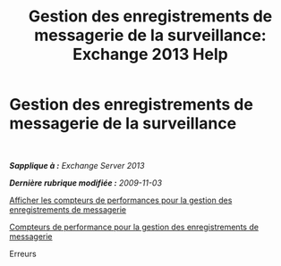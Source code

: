 ﻿---
title: 'Gestion des enregistrements de messagerie de la surveillance: Exchange 2013 Help'
TOCTitle: Gestion des enregistrements de messagerie de la surveillance
ms:assetid: bb5aa00a-e2b8-4abe-9943-eccab5a116db
ms:mtpsurl: https://technet.microsoft.com/fr-fr/library/Bb310793(v=EXCHG.150)
ms:contentKeyID: 51407229
ms.date: 05/23/2018
mtps_version: v=EXCHG.150
ms.translationtype: MT
---

# Gestion des enregistrements de messagerie de la surveillance

 

_**Sapplique à :** Exchange Server 2013_

_**Dernière rubrique modifiée :** 2009-11-03_

[Afficher les compteurs de performances pour la gestion des enregistrements de messagerie](view-performance-counters-for-messaging-records-management-exchange-2013-help.md)

[Compteurs de performance pour la gestion des enregistrements de messagerie](performance-counters-for-messaging-records-management-exchange-2013-help.md)

Erreurs

